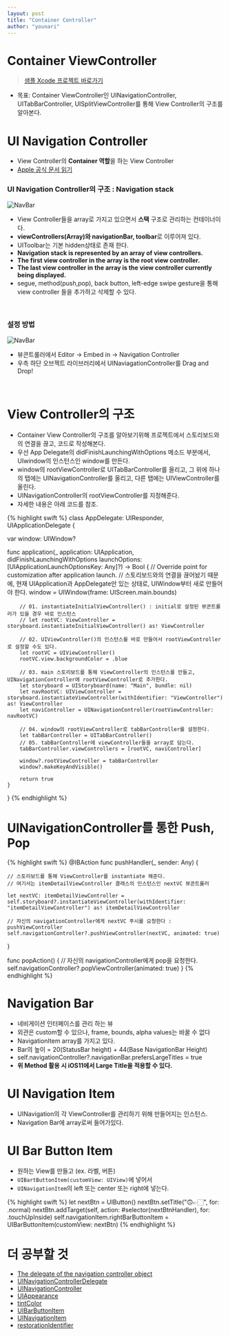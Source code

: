 ```yaml
---
layout: post
title: "Container Controller"
author: "younari"
---
```


# Container ViewController

> [샘플 Xcode 프로젝트 바로가기](https://github.com/younari/tastySwift/tree/master/1011_NavigationController)

- 목표: Container ViewController인 UINavigationController, UITabBarController, UISplitViewController를 통해 View Controller의 구조를 알아본다. 

# UI Navigation Controller

- View Controller의 **Container 역할**을 하는 View Controller
- [Apple 공식 문서 읽기](https://developer.apple.com/documentation/uikit/uinavigationcontroller)

###  UI Navigation Controller의 구조 : Navigation stack
![NavBar](https://younari.github.io/images/NavController.png)

- View Controller들을 array로 가지고 있으면서 **스택** 구조로 관리하는 컨테이너이다.
- **viewControllers(Array)와 navigationBar, toolbar**로 이루어져 있다.
- UIToolbar는 기본 hidden상태로 존재 한다.
- **Navigation stack is represented by an array of view controllers.**
- **The first view controller in the array is the root view controller.**
- **The last view controller in the array is the view controller currently being displayed.**
- segue, method(push,pop), back button, left-edge swipe gesture을 통해 view controller 들을 추가하고 삭제할 수 있다.


<br>

### 설정 방법
![NavBar](https://younari.github.io/images/NavShowPresent.jpg)

- 뷰콘트롤러에서 Editor -> Embed in -> Navigation Controller
- 우측 하단 오브젝트 라이브러리에서 UINaviagationController를 Drag and Drop!


<br>

# View Controller의 구조
- Container View Controller의 구조를 알아보기위해 프로젝트에서 스토리보드와의 연결을 끊고, 코드로 작성해본다.
- 우선 App Delegate의 didFinishLaunchingWithOptions 메소드 부분에서, UIwindow의 인스턴스인 window를 만든다.
- window의 rootViewController로 UITabBarController를 올리고, 그 위에 하나의 탭에는 UINavigationController를 올리고, 다른 탭에는 UIViewController를 올린다.
- UINavigationController의 rootViewController를 지정해준다.
- 자세한 내용은 아래 코드를 참조.


{% highlight swift %}
class AppDelegate: UIResponder, UIApplicationDelegate {

var window: UIWindow?
    
func application(_ application: UIApplication, didFinishLaunchingWithOptions launchOptions: [UIApplicationLaunchOptionsKey: Any]?) -> Bool {
        // Override point for customization after application launch.
        // 스토리보드와의 연결을 끊어놨기 때문에, 현재 UIApplication과 AppDelegate만 있는 상태로, UIWindow부터 새로 만들어야 한다.
        window = UIWindow(frame: UIScreen.main.bounds)
        
        // 01. instantiateInitialViewController() : initial로 설정된 뷰콘트롤러가 있을 경우 바로 인스턴스
        // let rootVC: ViewController = storyboard.instantiateInitialViewController() as! ViewController
        
        // 02. UIViewController()의 인스턴스를 바로 만들어서 rootViewController로 설정할 수도 있다.
        let rootVC = UIViewController()
        rootVC.view.backgroundColor = .blue
        
        // 03. main 스토리보드를 통해 ViewController의 인스턴스를 만들고, UINavigationController에 rootViewController로 추가한다.
        let storyboard = UIStoryboard(name: "Main", bundle: nil)
        let navRootVC: UIViewController = storyboard.instantiateViewController(withIdentifier: "ViewController") as! ViewController
        let naviController = UINavigationController(rootViewController: navRootVC)
        
        // 04. window의 rootViewController로 tabBarController를 설정한다.
        let tabBarController = UITabBarController()
        // 05. tabBarController에 viewController들을 array로 담는다.
        tabBarController.viewControllers = [rootVC, naviController]
        
        window?.rootViewController = tabBarController
        window?.makeKeyAndVisible()
        
        return true
    }
}
{% endhighlight %}

# UINavigationController를 통한 Push, Pop

{% highlight swift %}
@IBAction func pushHandler(_ sender: Any) {

	// 스토리보드를 통해 ViewController를 instantiate 해준다.
	// 여기서는 itemDetailViewController 클래스의 인스턴스인 nextVC 뷰콘트롤러
 
    let nextVC: itemDetailViewController = self.storyboard?.instantiateViewController(withIdentifier: "itemDetailViewController") as! itemDetailViewController
    
    // 자신의 navigationController에게 nextVC 푸시를 요청한다 : pushViewController
    self.navigationController?.pushViewController(nextVC, animated: true)
}
    
func popAction() {
	// 자신의 navigationController에게 pop을 요청한다.
    self.navigationController?.popViewController(animated: true)
}
{% endhighlight %}


# Navigation Bar
- 네비게이션 인터페이스를 관리 하는 뷰
- 외관은 custom할 수 있으나, frame, bounds, alpha values는 바꿀 수 없다
- NavigationItem array를 가지고 있다.
- Bar의 높이 = 20(StatusBar height) + 44(Base NavigationBar Height)
- self.navigationController?.navigationBar.prefersLargeTitles = true
- **위 Method 활용 시 iOS11에서 Large Title을 적용할 수 있다.**

# UI Navigation Item
- UINavigation의 각 ViewController를 관리하기 위해 만들어지는 인스턴스.
- Navigation Bar에 array로써 들어가있다.

# UI Bar Button Item
- 원하는 View를 만들고 (ex. 라벨, 버튼)
- `UIBartButtonItem(customView: UIView)`에 넣어서
- `UINavigationItem`의 left 또는 center 또는 right에 넣는다.

{% highlight swift %}
let nextBtn = UIButton()
nextBtn.setTitle("🙃👉🏻", for: .normal)
nextBtn.addTarget(self, action: #selector(nextBtnHandler), for: .touchUpInside)
self.navigationItem.rightBarButtonItem = UIBarButtonItem(customView: nextBtn)
{% endhighlight %}

# 더 공부할 것
- [The delegate of the navigation controller object](https://developer.apple.com/documentation/uikit/uinavigationcontroller/1621876-delegate)
- [UINavigationControllerDelegate](https://developer.apple.com/documentation/uikit/uinavigationcontrollerdelegate)
- [UINavigationController](https://developer.apple.com/documentation/uikit/uinavigationcontroller)
- [UIAppearance](https://developer.apple.com/documentation/uikit/uiappearance)
- [tintColor](https://developer.apple.com/documentation/uikit/uinavigationbar/1624937-tintcolor)
- [UIBarButtonItem](https://developer.apple.com/documentation/uikit/uibarbuttonitem)
- [UINavigationItem](https://developer.apple.com/documentation/uikit/uinavigationitem)
- [restorationIdentifier](https://developer.apple.com/documentation/uikit/uiviewcontroller/1621499-restorationidentifier)
